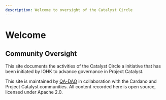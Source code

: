 ```yaml
---
description: Welcome to oversight of the Catalyst Circle
---
```


# Welcome

## Community Oversight

This site documents the activities of the Catalyst Circle a initiative that has been initiated by IOHK to advance governance in Project Catalyst.

This site is maintained by [QA-DAO](https://stephen-rowan.gitbook.io/quality-assurance-dao/) in collaboration with the Cardano and Project Catalyst communities. All content recorded here is open source, licensed under Apache 2.0.



